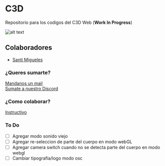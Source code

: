 # C3D
Repositorio para los codigos del C3D Web (**Work In Progress**)

![alt text](https://github.com/intercambiostransorganicos/c3d/blob/master/assets/loop.gif)

## Colaboradores
* [Santi Migueles](https://github.com/santimigueles)

### ¿Queres sumarte?
[Mandanos un mail](mailto:intercambiostransorganicos@gmail.com?subject=[C3D]%20Web%20App&bcc=msigniorini@untref.edu.ar)  
[Sumate a nuestro Discord](https://discord.gg/KTuvUX8)

### ¿Como colaborar?
[Instructivo](https://github.com/intercambiostransorganicos/c3d/blob/master/instructivo.md)

### To Do
- [ ] Agregar modo sonido viejo
- [ ] Agregar re-seleccion de parte del cuerpo en modo webGL
- [ ] Agregar camera switch cuando no se detecta parte del cuerpo en modo webgl
- [ ] Cambiar tipografia/logo modo osc

